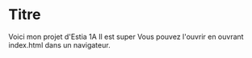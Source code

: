 # Titre 
Voici mon projet d'Estia 1A
Il est super
Vous pouvez l'ouvrir en ouvrant index.html dans un navigateur.